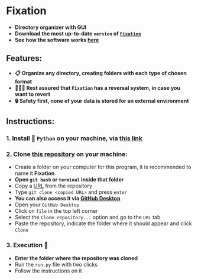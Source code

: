 # **Fixation**
* **Directory organizer with GUI**
* **Download the most up-to-date `version` of [`Fixation`](https://github.com/yRedskull/Fixation/releases)**
* **See how the software works [here](https://yredskull.github.io/Fixation/view/)**

## **Features:**
* **📋 Organize any directory, creating folders with each type of chosen format**
* **🕵🏽‍♂️ Rest assured that `Fixation` has a reversal system, in case you want to revert**
* **🔒 Safety first, none of your data is stored for an external environment**



## **Instructions:**

### **1. Install 🐍 `Python` on your machine, via [this link](https://www.python.org/)**

### **2. Clone [this repository](https://github.com/yRedskull/Fixation.git) on your machine:**

* Create a folder on your computer for this program, it is recommended to name it **Fixation**<br>
* **Open `git bash` or `terminal` inside that folder<br>**
* Copy a [URL](https://github.com/yRedskull/Fixation.git) from the repository<br>
* Type `git clone <copied URL>` and press `enter`<br>
* **You can also access it via [GitHub Desktop](https://desktop.github.com/)<br>**
* Open your `GitHub Desktop`<br>
* Click on `file` in the top left corner<br>
* Select the `Clone repository...` option and go to the `URL` tab<br>
* Paste the repository, indicate the folder where it should appear and click `Clone`<br>

### **3. Execution 🦈**
* **Enter the folder where the repository was cloned**
* Run the `run.py` file with two clicks
* Follow the instructions on it
